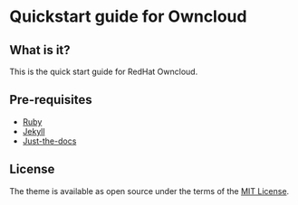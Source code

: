 # Quickstart guide for Owncloud

## What is it?
This is the quick start guide for RedHat Owncloud.

## Pre-requisites
* [Ruby](https://www.ruby-lang.org/en/)
* [Jekyll](https://jekyllrb.com/)
* [Just-the-docs](https://github.com/pmarsceill/just-the-docs)


## License
The theme is available as open source under the terms of the [MIT License](http://opensource.org/licenses/MIT).
